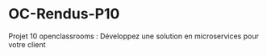 # OC-Rendus-P10
Projet 10 openclassrooms : Développez une solution en microservices pour votre client
